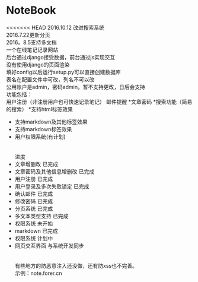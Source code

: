 # NoteBook<br>
<<<<<<< HEAD
2016.10.12 改进搜索系统<br>
2016.7.22更新分页<br>
2016。8.5支持多文档<br>
一个在线笔记记录网站<br>
后台通过django接受数据，前台通过js实现交互<br>
没有使用django的页面渲染<br>
填好config以后运行setup.py可以直接创建数据库<br>
表名在配置文件中可改，列名不可以改<br>
公用账户是admin，密码admin。暂不支持更改，日后会支持<br>
功能包括：<br>
用户注册（非注册用户也可快速记录笔记）
邮件提醒
*文章密码
*搜索功能（简易的搜索）
*支持html标签效果
* 支持markdown及其他标签效果
* 支持markdown标签效果
* 用户权限系统(有计划)<br><br><br>
进度
* 文章增删改 已完成
* 文章密码及其他信息增删改 已完成
* 用户注册 已完成
* 用户登录及多次失败锁定 已完成
* 确认邮件 已完成
* 修改密码 已完成
* 分页系统 已完成
* 多文本类型支持 已完成
* 权限系统 未开始
* markdown 已完成
* 权限系统 计划中
* 网页交互界面 与系统开发同步<br><br><br>
有些地方的防恶意注入还没做，还有防xss也不完善。<br>
示例：note.forer.cn<br>
